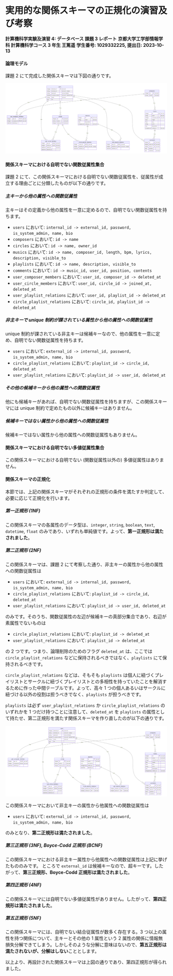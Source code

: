 # 実用的な関係スキーマの正規化の演習及び考察

**計算機科学実験及演習 4: データベース 課題 3 レポート**
**京都大学工学部情報学科 計算機科学コース 3 年生 王篤遥**
**学生番号: 1029332225, 提出日: 2023-10-13**

#### 論理モデル

課題 2 にて完成した関係スキーマは下図の通りです。

![Logical ER diagram of OtoCircle](image-2.png)


#### 関係スキーマにおける自明でない関数従属性集合

課題 2 にて、この関係スキーマにおける自明でない関数従属性を、従属性が成立する理由ごとに分類したものが以下の通りです。

##### 主キーから他の属性への関数従属性

主キーはその定義から他の属性を一意に定めるので、自明でない関数従属性を持ちます。

- `users` において: `internal_id -> external_id, password, is_system_admin, name, bio`
- `composers` において: `id -> name`
- `circles` において: `id -> name, owner_id`
- `musics` において: `id -> name, composer_id, length, bpm, lyrics, description, visible_to`
- `playlists` において: `id -> name, description, visible_to`
- `comments` において: `id -> music_id, user_id, position, contents`
- `user_composer_members` において: `user_id, composer_id -> deleted_at`
- `user_circle_members` において: `user_id, circle_id -> joined_at, deleted_at`
- `user_playlist_relations` において: `user_id, playlist_id -> deleted_at`
- `circle_playlist_relations` において: `circle_id, playlist_id -> deleted_at`

##### 非主キーで unique 制約が課されている属性から他の属性への関数従属性

unique 制約が課されている非主キーは候補キーなので、他の属性を一意に定め、自明でない関数従属性を持ちます。

- `users` において: `external_id -> internal_id, password, is_system_admin, name, bio`
- `circle_playlist_relations` において: `playlist_id -> circle_id, deleted_at`
- `user_playlist_relations` において: `playlist_id -> user_id, deleted_at`

##### その他の候補キーから他の属性への関数従属性

他にも候補キーがあれば、自明でない関数従属性を持ちますが、この関係スキーマには unique 制約で定めたもの以外に候補キーはありません。

##### 候補キーではない属性から他の属性への関数従属性

候補キーではない属性から他の属性への関数従属性もありません。

#### 関係スキーマにおける自明でない多値従属性集合

この関係スキーマにおける自明でない (関数従属性以外の) 多値従属性はありません。

#### 関係スキーマの正規化

本節では、上記の関係スキーマがそれぞれの正規形の条件を満たすか判定して、必要に応じて正規化を行います。

##### 第一正規形 (1NF)

この関係スキーマの各属性のデータ型は、`integer`, `string`, `boolean`, `text`, `datetime`, `float` のみであり、いずれも単純値です。よって、**第一正規形は満たされました**。

##### 第二正規形 (2NF)

この関係スキーマは、課題 2 にて考察した通り、非主キーの属性から他の属性への関数従属性は

- `users` において: `external_id -> internal_id, password, is_system_admin, name, bio`
- `circle_playlist_relations` において: `playlist_id -> circle_id, deleted_at`
- `user_playlist_relations` において: `playlist_id -> user_id, deleted_at`

のみです。そのうち、関数従属性の左辺が候補キーの真部分集合であり、右辺が素属性でないものは

- `circle_playlist_relations` において: `playlist_id -> deleted_at`
- `user_playlist_relations` において: `playlist_id -> deleted_at`

の 2 つです。つまり、論理削除のためのフラグ `deleted_at` は、ここでは `circle_playlist_relations` などに保持されるべきではなく、`playlists` にて保持されるべきです。

`circle_playlist_relations` などは、そもそも `playlists` は個人に紐づくプレイリストとサークルに紐づくプレイリストとの多相性を持っていたことを解消するために作った中間テーブルです。よって、高々 1 つの個人あるいはサークルに紐づける以外の役割は担うべきでなく、`playlists` が担うべきです。

`playlists` は必ず `user_playlist_relations` か `circle_playlist_relations` のいずれかを 1 つだけ持つことに注意して、`deleted_at` を `playlists` の属性として持たせ、第二正規形を満たす関係スキーマを作り直したのが以下の通りです。

![Logical ER diagram of OtoCircle -- 2NF satisfied](image-3.png)

この関係スキーマにおいて非主キーの属性から他属性への関数従属性は

- `users` において: `external_id -> internal_id, password, is_system_admin, name, bio`

のみとなり、**第二正規形は満たされました**。

##### 第三正規形 (3NF), Boyce-Codd 正規形 (BCNF)

この関係スキーマにおける非主キー属性から他属性への関数従属性は上記に挙げたもののみです。
ところで `external_id` は候補キーなので、超キーです。したがって、**第三正規形、Boyce-Codd 正規形は満たされました**。

##### 第四正規形 (4NF)

この関係スキーマには自明でない多値従属性がありません。したがって、**第四正規形は満たされました**。

##### 第五正規形 (5NF)

この関係スキーマには、自明でない結合従属性が数多く存在する。3 つ以上の属性を持つ関係について、主キーとその他の 1 属性という 2 属性の関係に情報無損失分解できてしまう。しかしそのような分解に意味はないので、**第五正規形は満たされないが、分解はしない**こととします。

以上より、再設計された関係スキーマは上図の通りであり、第四正規形が得られました。
